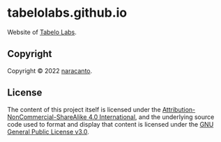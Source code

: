 
# tabelolabs.github.io

Website of [Tabelo Labs](https://tabelolabs.github.io).


## Copyright

Copyright &copy; 2022 [naracanto](https://naracanto.com).


## License

The content of this project itself is licensed under the [Attribution-NonCommercial-ShareAlike 4.0 International](https://creativecommons.org/licenses/by-nc-sa/4.0/), and the underlying source code used to format and display that content is licensed under the [GNU General Public License v3.0](LICENSE).
